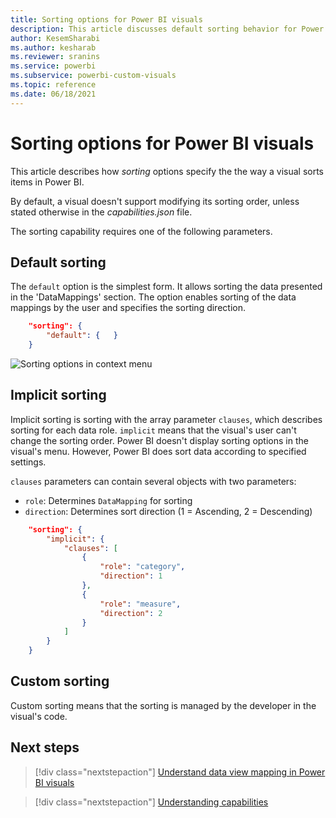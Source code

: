 ```yaml
---
title: Sorting options for Power BI visuals
description: This article discusses default sorting behavior for Power BI visuals.
author: KesemSharabi
ms.author: kesharab
ms.reviewer: sranins
ms.service: powerbi
ms.subservice: powerbi-custom-visuals
ms.topic: reference
ms.date: 06/18/2021
---
```


# Sorting options for Power BI visuals

This article describes how *sorting* options specify the the way a visual sorts items in Power BI.

By default, a visual doesn't support modifying its sorting order, unless stated otherwise in the *capabilities.json* file.

The sorting capability requires one of the following parameters.

## Default sorting

The `default` option is the simplest form. It allows sorting the data presented in the 'DataMappings' section. The option enables sorting of the data mappings by the user and specifies the sorting direction.

```json
    "sorting": {
        "default": {   }
    }
```

![Sorting options in context menu](media/sort-options/sorting.png)

## Implicit sorting

Implicit sorting is sorting with the array parameter `clauses`, which describes sorting for each data role. `implicit` means that the visual's user can't change the sorting order. Power BI doesn't display sorting options in the visual's menu. However, Power BI does sort data according to specified settings.

`clauses` parameters can contain several objects with two parameters:

- `role`: Determines `DataMapping` for sorting
- `direction`: Determines sort direction (1 = Ascending, 2 = Descending)

```json
    "sorting": {
        "implicit": {
            "clauses": [
                {
                    "role": "category",
                    "direction": 1
                },
                {
                    "role": "measure",
                    "direction": 2
                }
            ]
        }
    }
```

## Custom sorting

Custom sorting means that the sorting is managed by the developer in the visual's code.

## Next steps

> [!div class="nextstepaction"]
> [Understand data view mapping in Power BI visuals](dataview-mappings.md)

> [!div class="nextstepaction"]
> [Understanding capabilities](capabilities.md)
